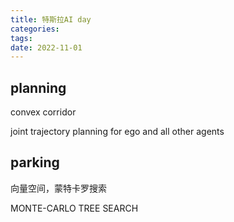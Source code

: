 ```yaml
---
title: 特斯拉AI day
categories: 
tags: 
date: 2022-11-01
---
```


## planning

convex corridor

joint trajectory planning for ego and all other agents

## parking

向量空间，蒙特卡罗搜索

MONTE-CARLO TREE SEARCH